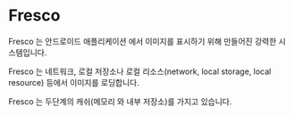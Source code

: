# Fresco
Fresco 는 안드로이드 애플리케이션 에서 이미지를 표시하기 위해 만들어진 강력한 시스템입니다.

Fresco 는 네트워크, 로컬 저장소나 로컬 리소스(network, local storage, local resource) 등에서 이미지를 로딩합니다.


Fresco 는 두단계의 캐쉬(메모리 와 내부 저장소)를 가지고 있습니다. 